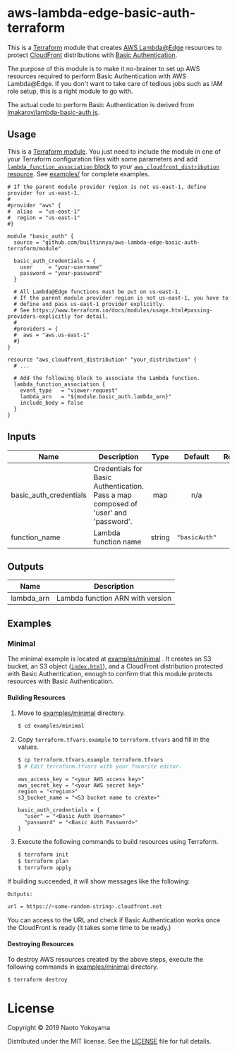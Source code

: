 # aws-lambda-edge-basic-auth-terraform

This is a [Terraform](https://www.terraform.io/) module that creates [AWS Lambda@Edge](https://docs.aws.amazon.com/AmazonCloudFront/latest/DeveloperGuide/lambda-at-the-edge.html) resources to protect [CloudFront](https://docs.aws.amazon.com/AmazonCloudFront/latest/DeveloperGuide/Introduction.html) distributions with [Basic Authentication](https://en.wikipedia.org/wiki/Basic_access_authentication).

The purpose of this module is to make it no-brainer to set up AWS resources required to perform Basic Authentication with AWS Lambda@Edge. If you don't want to take care of tedious jobs such as IAM role setup, this is a right module to go with.

The actual code to perform Basic Authentication is derived from [lmakarov/lambda-basic-auth.js](https://gist.github.com/lmakarov/e5984ec16a76548ff2b278c06027f1a4#file-lambda-basic-auth-js).

## Usage

This is a [Terraform module](https://www.terraform.io/docs/modules/index.html). You just need to include the module in one of your Terraform configuration files with some parameters and add [`lambda_function_association` block](https://www.terraform.io/docs/providers/aws/r/cloudfront_distribution.html#lambda-function-association) to your [`aws_cloudfront_distribution` resource](https://www.terraform.io/docs/providers/aws/r/cloudfront_distribution.html). See [examples/](/examples) for complete examples.

```hcl
# If the parent module provider region is not us-east-1, define provider for us-east-1.
#
#provider "aws" {
#  alias  = "us-east-1"
#  region = "us-east-1"
#}

module "basic_auth" {
  source = "github.com/builtinnya/aws-lambda-edge-basic-auth-terraform/module"

  basic_auth_credentials = {
    user     = "your-username"
    password = "your-password"
  }

  # All Lambda@Edge functions must be put on us-east-1.
  # If the parent module provider region is not us-east-1, you have to
  # define and pass us-east-1 provider explicitly.
  # See https://www.terraform.io/docs/modules/usage.html#passing-providers-explicitly for detail.
  #
  #providers = {
  #  aws = "aws.us-east-1"
  #}
}

resource "aws_cloudfront_distribution" "your_distribution" {
  # ...

  # Add the following block to associate the Lambda function.
  lambda_function_association {
    event_type   = "viewer-request"
    lambda_arn   = "${module.basic_auth.lambda_arn}"
    include_body = false
  }
}
```

## Inputs

| Name | Description | Type | Default | Required |
|------|-------------|:----:|:-----:|:-----:|
| basic\_auth\_credentials | Credentials for Basic Authentication. Pass a map composed of 'user' and 'password'. | map | n/a | yes |
| function\_name | Lambda function name | string | `"basicAuth"` | no |

## Outputs

| Name | Description |
|------|-------------|
| lambda\_arn | Lambda function ARN with version |

## Examples

### Minimal

The minimal example is located at [examples/minimal](examples/minimal) . It creates an S3 bucket, an S3 object ([`index.html`](examples/minimal/index.html)), and a CloudFront distribution protected with Basic Authentication, enough to confirm that this module protects resources with Basic Authentication.

#### Building Resources

1. Move to [examples/minimal](examples/minimal) directory.

    ```bash
    $ cd examples/minimal
    ```

2. Copy `terraform.tfvars.example` to `terraform.tfvars` and fill in the values.

    ```bash
    $ cp terraform.tfvars.example terraform.tfvars
    $ # Edit terraform.tfvars with your favorite editor.
    ```

    ```hcl
    aws_access_key = "<your AWS access key>"
    aws_secret_key = "<your AWS secret key>"
    region = "<region>"
    s3_bucket_name = "<S3 bucket name to create>"

    basic_auth_credentials = {
      "user" = "<Basic Auth Username>"
      "password" = "<Basic Auth Password>"
    }
    ```

3. Execute the following commands to build resources using Terraform.

    ```bash
    $ terraform init
    $ terraform plan
    $ terraform apply
    ```

If building succeeded, it will show messages like the following:

```bash
Outputs:

url = https://<some-random-string>.cloudfront.net
```

You can access to the URL and check if Basic Authentication works once the CloudFront is ready (it takes some time to be ready.)

#### Destroying Resources

To destroy AWS resources created by the above steps, execute the following commands in [examples/minimal](examples/minimal) directory.

```bash
$ terraform destroy
```

# License

Copyright © 2019 Naoto Yokoyama

Distributed under the MIT license. See the [LICENSE](./LICENSE) file for full details.
